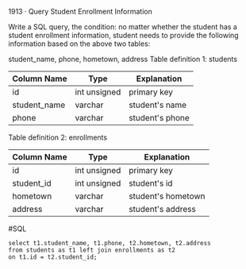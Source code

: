 1913 · Query Student Enrollment Information

Write a SQL query, the condition: no matter whether the student has a student enrollment information, student needs to provide the following information based on the above two tables:

student_name,
phone,
hometown,
address
Table definition 1: students

| Column Name  | Type         | Explanation     |
|--------------|--------------|-----------------|
| id           | int unsigned | primary key     |
| student_name | varchar      | student's name  |
| phone        | varchar      | student's phone |


Table definition 2: enrollments

| Column Name | Type         | Explanation        |
|-------------|--------------|--------------------|
| id          | int unsigned | primary key        | 
| student_id  | int unsigned | student's id       | 
| hometown    | varchar      | student's hometown |
| address     | varchar      | student's address  |


#SQL

```
select t1.student_name, t1.phone, t2.hometown, t2.address
from students as t1 left join enrollments as t2
on t1.id = t2.student_id;

```